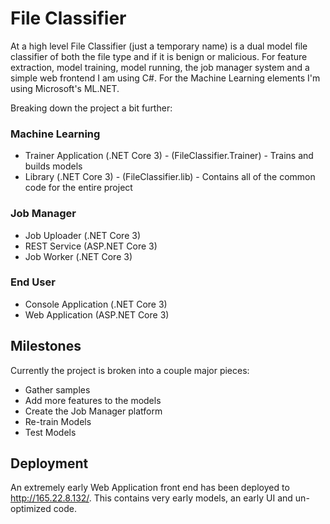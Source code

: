 # File Classifier
At a high level File Classifier (just a temporary name) is a dual model file classifier of both the file type and if it is benign or malicious.  For feature extraction, model training, model running, the job manager system and a simple web frontend I am using C#.  For the Machine Learning elements I'm using Microsoft's ML.NET.

Breaking down the project a bit further:

### Machine Learning
* Trainer Application (.NET Core 3) - (FileClassifier.Trainer) - Trains and builds models
* Library (.NET Core 3) - (FileClassifier.lib) - Contains all of the common code for the entire project

### Job Manager
* Job Uploader (.NET Core 3)
* REST Service (ASP.NET Core 3)
* Job Worker (.NET Core 3)

### End User
* Console Application (.NET Core 3)
* Web Application (ASP.NET Core 3)

## Milestones
Currently the project is broken into a couple major pieces:
* Gather samples
* Add more features to the models
* Create the Job Manager platform
* Re-train Models
* Test Models

## Deployment
An extremely early Web Application front end has been deployed to http://165.22.8.132/.  This contains very early models, an early UI and un-optimized code.
